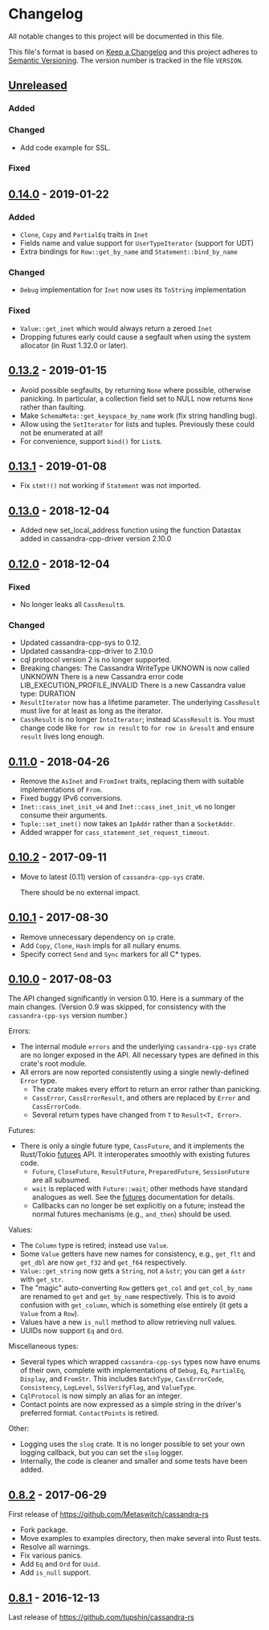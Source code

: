 # Changelog

All notable changes to this project will be documented in this file.

This file's format is based on [Keep a Changelog](http://keepachangelog.com/)
and this project adheres to [Semantic Versioning](http://semver.org/). The
version number is tracked in the file `VERSION`.

## [Unreleased]
### Added
### Changed
- Add code example for SSL.

### Fixed

## [0.14.0] - 2019-01-22
### Added
- `Clone`, `Copy` and `PartialEq` traits in `Inet`
- Fields name and value support for `UserTypeIterator` (support for UDT)
- Extra bindings for `Row::get_by_name` and `Statement::bind_by_name`

### Changed
- `Debug` implementation for `Inet` now uses its `ToString` implementation

### Fixed
- `Value::get_inet` which would always return a zeroed `Inet`
- Dropping futures early could cause a segfault when using the system
  allocator (in Rust 1.32.0 or later).

## [0.13.2] - 2019-01-15
- Avoid possible segfaults, by returning `None` where possible, otherwise
  panicking. In particular, a collection field set to NULL now returns `None`
  rather than faulting.
- Make `SchemaMeta::get_keyspace_by_name` work (fix string handling bug).
- Allow using the `SetIterator` for lists and tuples. Previously these
  could not be enumerated at all!
- For convenience, support `bind()` for `List`s.

## [0.13.1] - 2019-01-08
- Fix `stmt!()` not working if `Statement` was not imported.

## [0.13.0] - 2018-12-04
- Added new set_local_address function using the function Datastax added in
  cassandra-cpp-driver version 2.10.0

## [0.12.0] - 2018-12-04
### Fixed
- No longer leaks all `CassResult`s.
### Changed
- Updated cassandra-cpp-sys to 0.12.
- Updated cassandra-cpp-driver to 2.10.0
- cql protocol version 2 is no longer supported.
- Breaking changes: The Cassandra WriteType UKNOWN is now called UNKNOWN
                    There is a new Cassandra error code LIB_EXECUTION_PROFILE_INVALID
                    There is a new Cassandra value type: DURATION
- `ResultIterator` now has a lifetime parameter. The underlying `CassResult` must live for at
  least as long as the iterator.
- `CassResult` is no longer `IntoIterator`; instead `&CassResult` is. You must change code
  like `for row in result` to `for row in &result` and ensure `result` lives long enough.

## [0.11.0] - 2018-04-26
- Remove the `AsInet` and `FromInet` traits, replacing them with suitable implementations of `From`.
- Fixed buggy IPv6 conversions.
- `Inet::cass_inet_init_v4` and `Inet::cass_inet_init_v6` no longer consume their arguments.
- `Tuple::set_inet()` now takes an `IpAddr` rather than a `SocketAddr`.
- Added wrapper for `cass_statement_set_request_timeout`.

## [0.10.2] - 2017-09-11
- Move to latest (0.11) version of `cassandra-cpp-sys` crate.

  There should be no external impact.

## [0.10.1] - 2017-08-30
- Remove unnecessary dependency on `ip` crate.
- Add `Copy`, `Clone`, `Hash` impls for all nullary enums.
- Specify correct `Send` and `Sync` markers for all C* types.

## [0.10.0] - 2017-08-03
The API changed significantly in version 0.10. Here is a summary of the main changes.
(Version 0.9 was skipped, for consistency with the `cassandra-cpp-sys` version number.)

Errors:

- The internal module `errors` and the underlying `cassandra-cpp-sys` crate are
  no longer exposed in the API.
  All necessary types are defined in this crate's root module.
- All errors are now reported consistently using a single newly-defined `Error` type.
  - The crate makes every effort to return an error rather than panicking.
  - `CassError`, `CassErrorResult`, and others are replaced by `Error` and
  `CassErrorCode`.
  - Several return types have changed from `T` to `Result<T, Error>`.

Futures:

- There is only a single future type, `CassFuture`, and it implements the
  Rust/Tokio [futures](https://docs.rs/futures) API. It interoperates smoothly
  with existing futures code.
  - `Future`, `CloseFuture`, `ResultFuture`, `PreparedFuture`, `SessionFuture`
    are all subsumed.
  - `wait` is replaced with `Future::wait`; other methods have standard analogues
    as well. See the [futures]((https://docs.rs/futures)) documentation for details.
  - Callbacks can no longer be set explicitly on a future; instead the normal
    futures mechanisms (e.g., `and_then`) should be used.

Values:

- The `Column` type is retired; instead use `Value`.
- Some `Value` getters have new names for consistency, e.g.,
  `get_flt` and `get_dbl` are now `get_f32` and `get_f64` respectively.
- `Value::get_string` now gets a `String`, not a `&str`; you can get a `&str` with `get_str`.
- The "magic" auto-converting `Row` getters `get_col` and `get_col_by_name` are renamed
  to `get` and `get_by_name` respectively. This is to avoid confusion with `get_column`, which is
  something else entirely (it gets a `Value` from a `Row`).
- Values have a new `is_null` method to allow retrieving null values.
- UUIDs now support `Eq` and `Ord`.

Miscellaneous types:

- Several types which wrapped `cassandra-cpp-sys` types now have enums of their
  own, complete with implementations of `Debug`, `Eq`, `PartialEq`, `Display`,
  and `FromStr`. This includes `BatchType`, `CassErrorCode`, `Consistency`,
  `LogLevel`, `SslVerifyFlag`, and `ValueType`.
- `CqlProtocol` is now simply an alias for an integer.
- Contact points are now expressed as a simple string in the driver's preferred format.
  `ContactPoints` is retired.

Other:

- Logging uses the `slog` crate. It is no longer possible to set your own logging
  callback, but you can set the `slog` logger.
- Internally, the code is cleaner and smaller and some tests have been added.

## [0.8.2] - 2017-06-29
First release of https://github.com/Metaswitch/cassandra-rs

- Fork package.
- Move examples to examples directory, then make several into Rust tests.
- Resolve all warnings.
- Fix various panics.
- Add `Eq` and `Ord` for `Uuid`.
- Add `is_null` support.

## [0.8.1] - 2016-12-13
Last release of https://github.com/tupshin/cassandra-rs

[Unreleased]: https://github.com/Metaswitch/cassandra-rs/compare/0.14.0...HEAD
[0.14.0]: https://github.com/Metaswitch/cassandra-rs/compare/0.13.2...0.14.0
[0.13.2]: https://github.com/Metaswitch/cassandra-rs/compare/0.13.1...0.13.2
[0.13.1]: https://github.com/Metaswitch/cassandra-rs/compare/0.13.0...0.13.1
[0.13.0]: https://github.com/Metaswitch/cassandra-rs/compare/0.12.0...0.13.0
[0.12.0]: https://github.com/Metaswitch/cassandra-rs/compare/0.11.0...0.12.0
[0.11.0]: https://github.com/Metaswitch/cassandra-rs/compare/0.10.2...0.11.0
[0.10.2]: https://github.com/Metaswitch/cassandra-rs/compare/0.10.1...0.10.2
[0.10.1]: https://github.com/Metaswitch/cassandra-rs/compare/0.10.0...0.10.1
[0.10.0]: https://github.com/Metaswitch/cassandra-rs/compare/0.8.2...0.10.0
[0.8.2]: https://github.com/Metaswitch/cassandra-rs/compare/0.8.1...0.8.2
[0.8.1]: https://github.com/Metaswitch/cassandra-rs/tree/0.8.1
